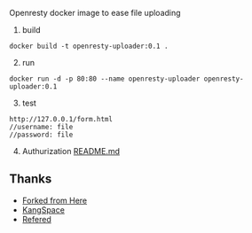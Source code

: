 Openresty docker image to ease file uploading
1. build
```shell
docker build -t openresty-uploader:0.1 .
```
2. run 

```shell
docker run -d -p 80:80 --name openresty-uploader openresty-uploader:0.1
```

3. test

```
http://127.0.0.1/form.html
//username: file
//password: file
```
4. Authurization
[README.md](https://github.com/laxian/dockerfiles/blob/master/docker-openresty/conf/README.md)
   

## Thanks
- [Forked from Here](https://github.com/andraus/docker-openresty)
- [KangSpace](https://github.com/KangSpace)
- [Refered](https://www.yanxurui.cc/posts/server/2017-03-21-NGINX-as-a-file-server/)

